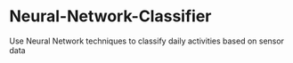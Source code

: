 # Neural-Network-Classifier
Use Neural Network techniques to classify daily activities based on sensor data
